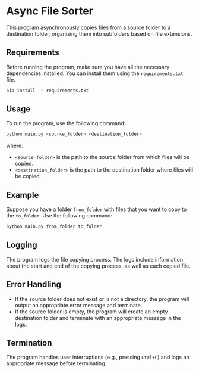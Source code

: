 # Async File Sorter

This program asynchronously copies files from a source folder to a destination folder, organizing them into subfolders based on file extensions.

## Requirements

Before running the program, make sure you have all the necessary dependencies installed. You can install them using the `requirements.txt` file.

```sh
pip install -r requirements.txt
```

## Usage

To run the program, use the following command:

```sh
python main.py <source_folder> <destination_folder>
```

where:

- `<source_folder>` is the path to the source folder from which files will be copied.
- `<destination_folder>` is the path to the destination folder where files will be copied.

## Example

Suppose you have a folder `from_folder` with files that you want to copy to the `to_folder`. Use the following command:

```sh
python main.py from_folder to_folder
```

## Logging

The program logs the file copying process. The logs include information about the start and end of the copying process, as well as each copied file.

## Error Handling

- If the source folder does not exist or is not a directory, the program will output an appropriate error message and terminate.
- If the source folder is empty, the program will create an empty destination folder and terminate with an appropriate message in the logs.

## Termination

The program handles user interruptions (e.g., pressing `Ctrl+C`) and logs an appropriate message before terminating.
